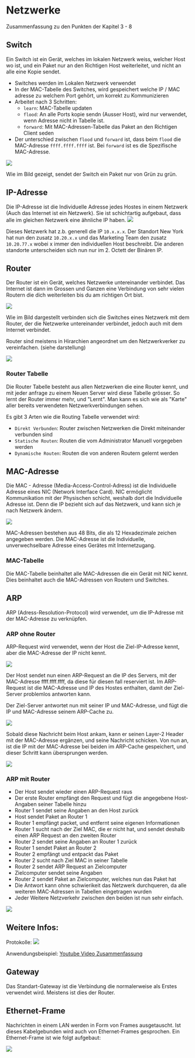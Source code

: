 # Netzwerke

Zusammenfassung zu den Punkten der Kapitel 3 - 8

## Switch

Ein Switch ist ein Gerät, welches im lokalen Netzwerk weiss, welcher Host wo ist, und ein Paket nur an den Richtigen Host weiterleitet, und nicht an alle eine Kopie sendet. 
- Switches werden im Lokalen Netzwerk verwendet
- In der MAC-Tabelle des Switches, wird gespeichert welche IP / MAC adresse zu welchem Port gehört, um korrekt zu Kommunizieren
- Arbeitet nach 3 Schritten: 
    - `learn`: MAC-Tabelle updaten
    - `flood`: An alle Ports kopie sendn (Ausser Host), wird nur verwendet, wenn Adresse nicht in Tabelle ist.
    - `forward`: Mit MAC-Adressen-Tabelle das Paket an den Richtigen Client seden
- Der unterschied zwischen `flood` und `forward` ist, dass beim `flood` die MAC-Adresse `ffff.ffff.ffff` ist. Bei `forward` ist es die Spezifische MAC-Adresse.

![](img/switch.png)

Wie im Bild gezeigt, sendet der Switch ein Paket nur von Grün zu grün.

## IP-Adresse

Die IP-Adresse ist die Individuelle Adresse jedes Hostes in einem Netzwerk (Auch das Internet ist ein Netzwerk). Sie ist schichtartig aufgebaut, dass alle im gleichen Netzwerk eine ähnliche IP haben.
![](img/ip.png)

Dieses Netzwerk hat z.b. generell die IP `10.x.x.x`. Der Standort New York hat nun den zusatz `10.20.x.x` und das Marketing Team den zusatz `10.20.77.x` wobei x immer den individuellen Host beschreibt. Die anderen standorte unterscheiden sich nun nur im 2. Octett der Binären IP.

## Router

Der Router ist ein Gerät, welches Netzwerke untereinander verbindet. Das Internet ist dann im Grossen und Ganzen eine Verbindung von sehr vielen Routern die dich weiterleiten bis du am richtigen Ort bist.

![](img/router.png)

Wie im Bild dargestellt verbinden sich die Switches eines Netzwerk mit dem Router, der die Netzwerke untereinander verbindet, jedoch auch mit dem Internet verbindet.

Router sind meistens in Hirarchien angeordnet um den Netzwerkverker zu vereinfachen. (siehe darstellung)

![](img/router1.png)

### Router Tabelle

Die Router Tabelle besteht aus allen Netzwerken die eine Router kennt, und mit jeder anfrage zu einem Neuen Server wird diese Tabelle grösser. So lernt der Router immer mehr, und "Lernt".
Man kann es sich wie als "Karte" aller bereits verwendeten Netzwerkverbindungen sehen.

Es gibt 3 Arten wie die Routing Tabelle verwendet wird:
- `Direkt Verbunden`: Router zwischen Netzwerken die Direkt miteinander verbunden sind
- `Statische Routen`: Routen die vom Administrator Manuell vorgegeben werden
- `Dynamische Routen`: Routen die von anderen Routern gelernt werden

## MAC-Adresse

Die MAC - Adresse (Media-Access-Control-Adress) ist die Individuelle Adresse eines NIC (Network Interface Card). NIC ermöglicht Kommunikation mit der Physischen schicht, weshalb dort die Individuelle Adresse ist. Denn die IP bezieht sich auf das Netzwerk, und kann sich je nach Netzwerk ändern.

![](img/mac.png)

MAC-Adressen bestehen aus 48 Bits, die als 12 Hexadezimale zeichen angegeben werden. Die MAC-Adresse ist die Individuelle, unverwechselbare Adresse eines Gerätes mit Internetzugang.

### MAC-Tabelle

Die MAC-Tabelle beinhaltet alle MAC-Adressen die ein Gerät mit NIC kennt. Dies beinhaltet auch die MAC-Adressen von Routern und Switches.

## ARP

ARP (Adress-Resolution-Protocol) wird verwendet, um die IP-Adresse mit der MAC-Adresse zu verknüpfen.

### ARP ohne Router
ARP-Request wird verwendet, wenn der Host die Ziel-IP-Adresse kennt, aber die MAC-Adresse der IP nicht kennt.

![](img/arp2.png)

Der Host sendet nun einen ARP-Request an die IP des Servers, mit der MAC-Adresse ffff.ffff.ffff, da diese für diesen fall reserviert ist. Im ARP-Request ist die MAC-Adresse und IP des Hostes enthalten, damit der Ziel-Server problemlos antworten kann. 

Der Ziel-Server antwortet nun mit seiner IP und MAC-Adresse, und fügt die IP und MAC-Adresse seinem ARP-Cache zu.

![](img/arp3.png)

Sobald diese Nachricht beim Host ankam, kann er seinen Layer-2 Header mit der MAC-Adresse ergänzen, und seine Nachricht schicken. Von nun an, ist die IP mit der MAC-Adresse bei beiden im ARP-Cache gespeichert, und dieser Schritt kann übersprungen werden.

![](img/arp-proces.gif)

### ARP mit Router

- Der Host sendet wieder einen ARP-Request raus
- Der erste Router empfängt den Request und fügt die angegebene Host-Angaben seiner Tabelle hinzu
- Router 1 sendet seine Angaben an den Host zurück
- Host sendet Paket an Router 1
- Router 1 empfängt packet, und entfernt seine eigenen Informationen
- Router 1 sucht nach der Ziel MAC, die er nicht hat,  und sendet deshalb einen ARP Request an den zweiten Router
- Router 2 sendet seine Angaben an Router 1 zurück
- Router 1 sendet Paket an Router 2
- Router 2 empfängt und entpackt das Paket
- Router 2 sucht nach Ziel MAC in seiner Tabelle
- Router 2 sendet ARP Request an Zielcomputer
- Zielcomputer sendet seine Angaben
- Router 2 sendet Paket an Zielcomputer, welches nun das Paket hat
- Die Antwort kann ohne schwierikeit das Netzwerk durchqueren, da alle weiteren MAC-Adressen in Tabellen eingetragen wurden
- Jeder Weitere Netzverkehr zwischen den beiden ist nun sehr einfach.

![](img/arp4.png)


## Weitere Infos:

Protokolle:
![](img/protocols.png)

Anwendungsbeispiel:
[Youtube Video Zusammenfassung](https://www.youtube.com/watch?v=YJGGYKAV4pA)

## Gateway

Das Standart-Gateway ist die Verbindung die normalerweise als Erstes verwendet wird. Meistens ist dies der Router.

## Ethernet-Frame

Nachrichten in einem LAN werden in Form von Frames ausgetauscht. Ist dieses Kabelgebunden wird auch von Ethernet-Frames gesprochen. Ein Ethernet-Frame ist wie folgt aufgebaut:

![](img/ethernetframe.png)